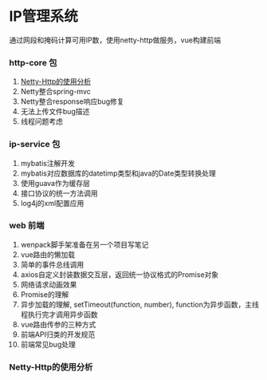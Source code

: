# IP管理系统
通过网段和掩码计算可用IP数，使用netty-http做服务，vue构建前端

### http-core 包
1. [Netty-Http的使用分析](#core1)
2. Netty整合spring-mvc
3. Netty整合response响应bug修复
4. 无法上传文件bug描述
5. 线程问题考虑

### ip-service 包
1. mybatis注解开发
2. mybatis对应数据库的datetimp类型和java的Date类型转换处理
3. 使用guava作为缓存层
4. 接口协议的统一方法调用
5. log4j的xml配置应用

### web 前端
1. wenpack脚手架准备在另一个项目写笔记
2. vue路由的懒加载
3. 简单的事件总线调用
4. axios自定义封装数据交互层，返回统一协议格式的Promise对象
5. 网络请求动画效果
6. Promise的理解
7. 异步加载的理解, setTimeout(function, number), function为异步函数，主线程执行完才调用异步函数
8. vue路由传参的三种方式
9. 前端API归类的开发规范
10. 前端常见bug处理


### <a name="core1">Netty-Http的使用分析</a>

